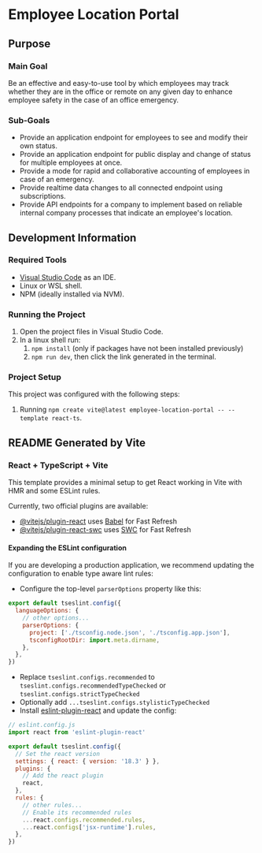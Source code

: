 # Employee Location Portal

## Purpose

### Main Goal

Be an effective and easy-to-use tool by which employees may track whether they are in the office or remote on any given day to enhance employee safety in the case of an office emergency.

### Sub-Goals

* Provide an application endpoint for employees to see and modify their own status.
* Provide an application endpoint for public display and change of status for multiple employees at once.
* Provide a mode for rapid and collaborative accounting of employees in case of an emergency.
* Provide realtime data changes to all connected endpoint using subscriptions.
* Provide API endpoints for a company to implement based on reliable internal company processes that indicate an employee's location.

## Development Information

### Required Tools

* [Visual Studio Code](https://code.visualstudio.com/) as an IDE.
* Linux or WSL shell.
* NPM (ideally installed via NVM).

### Running the Project

1) Open the project files in Visual Studio Code.
2) In a linux shell run:
   1) `npm install` (only if packages have not been installed previously)
   2) `npm run dev`, then click the link generated in the terminal.

### Project Setup

This project was configured with the following steps:

1) Running `npm create vite@latest employee-location-portal -- --template react-ts`.

## README Generated by Vite

### React + TypeScript + Vite

This template provides a minimal setup to get React working in Vite with HMR and some ESLint rules.

Currently, two official plugins are available:

- [@vitejs/plugin-react](https://github.com/vitejs/vite-plugin-react/blob/main/packages/plugin-react/README.md) uses [Babel](https://babeljs.io/) for Fast Refresh
- [@vitejs/plugin-react-swc](https://github.com/vitejs/vite-plugin-react-swc) uses [SWC](https://swc.rs/) for Fast Refresh

#### Expanding the ESLint configuration

If you are developing a production application, we recommend updating the configuration to enable type aware lint rules:

- Configure the top-level `parserOptions` property like this:

```js
export default tseslint.config({
  languageOptions: {
    // other options...
    parserOptions: {
      project: ['./tsconfig.node.json', './tsconfig.app.json'],
      tsconfigRootDir: import.meta.dirname,
    },
  },
})
```

- Replace `tseslint.configs.recommended` to `tseslint.configs.recommendedTypeChecked` or `tseslint.configs.strictTypeChecked`
- Optionally add `...tseslint.configs.stylisticTypeChecked`
- Install [eslint-plugin-react](https://github.com/jsx-eslint/eslint-plugin-react) and update the config:

```js
// eslint.config.js
import react from 'eslint-plugin-react'

export default tseslint.config({
  // Set the react version
  settings: { react: { version: '18.3' } },
  plugins: {
    // Add the react plugin
    react,
  },
  rules: {
    // other rules...
    // Enable its recommended rules
    ...react.configs.recommended.rules,
    ...react.configs['jsx-runtime'].rules,
  },
})
```
